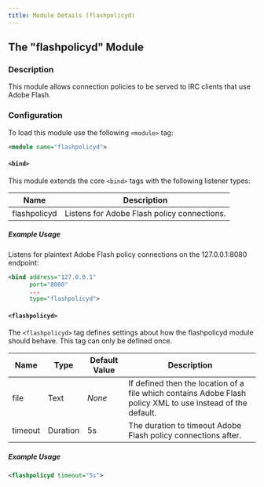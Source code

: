 ```yaml
---
title: Module Details (flashpolicyd)
---
```


## The "flashpolicyd" Module

### Description

This module allows connection policies to be served to IRC clients that use Adobe Flash.

### Configuration

To load this module use the following `<module>` tag:

```xml
<module name="flashpolicyd">
```

#### `<bind>`

This module extends the core `<bind>` tags with the following listener types:

Name         | Description
------------ | -----------
flashpolicyd | Listens for Adobe Flash policy connections.

##### Example Usage

Listens for plaintext Adobe Flash policy connections on the 127.0.0.1:8080 endpoint:

```xml
<bind address="127.0.0.1"
      port="8080"
      ...
      type="flashpolicyd">
```

#### `<flashpolicyd>`

The `<flashpolicyd>` tag defines settings about how the flashpolicyd module should behave. This tag can only be defined once.

Name    | Type     | Default Value | Description
------- | -------- | ------------- | -----------
file    | Text     | *None*        | If defined then the location of a file which contains Adobe Flash policy XML to use instead of the default.
timeout | Duration | 5s            | The duration to timeout Adobe Flash policy connections after.

##### Example Usage

```xml
<flashpolicyd timeout="5s">
```
